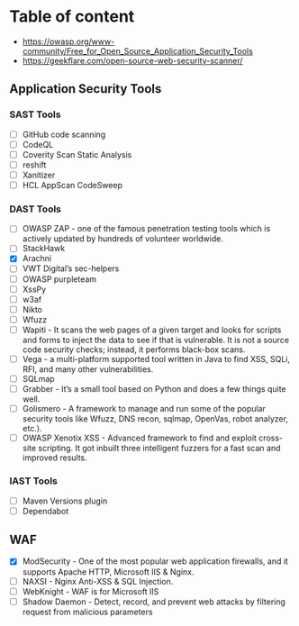 # Table of content

- https://owasp.org/www-community/Free_for_Open_Source_Application_Security_Tools
- https://geekflare.com/open-source-web-security-scanner/

## Application Security Tools

### SAST Tools

- [ ] GitHub code scanning
- [ ] CodeQL 
- [ ] Coverity Scan Static Analysis 
- [ ] reshift
- [ ] Xanitizer 
- [ ] HCL AppScan CodeSweep 

### DAST Tools

- [ ] OWASP ZAP - one of the famous penetration testing tools which is actively updated by hundreds of volunteer worldwide.
- [ ] StackHawk
- [X] Arachni 
- [ ] VWT Digital’s sec-helpers
- [ ] OWASP purpleteam 
- [ ] XssPy
- [ ] w3af
- [ ] Nikto
- [ ] Wfuzz
- [ ] Wapiti - It scans the web pages of a given target and looks for scripts and forms to inject the data to see if that is vulnerable. It is not a source code security checks; instead, it performs black-box scans.
- [ ] Vega - a multi-platform supported tool written in Java to find XSS, SQLi, RFI, and many other vulnerabilities.
- [ ] SQLmap
- [ ] Grabber - It’s a small tool based on Python and does a few things quite well.
- [ ] Golismero - A framework to manage and run some of the popular security tools like Wfuzz, DNS recon, sqlmap, OpenVas, robot analyzer, etc.).
- [ ] OWASP Xenotix XSS - Advanced framework to find and exploit cross-site scripting. It got inbuilt three intelligent fuzzers for a fast scan and improved results.

### IAST Tools

- [ ] Maven Versions plugin
- [ ] Dependabot

## WAF

- [X] ModSecurity - One of the most popular web application firewalls, and it supports Apache HTTP, Microsoft IIS & Nginx.
- [ ] NAXSI - Nginx Anti-XSS & SQL Injection.
- [ ] WebKnight - WAF is for Microsoft IIS
- [ ] Shadow Daemon - Detect, record, and prevent web attacks by filtering request from malicious parameters
